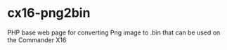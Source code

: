 # cx16-png2bin
PHP base web page for converting Png image to .bin that can be used on the Commander X16
